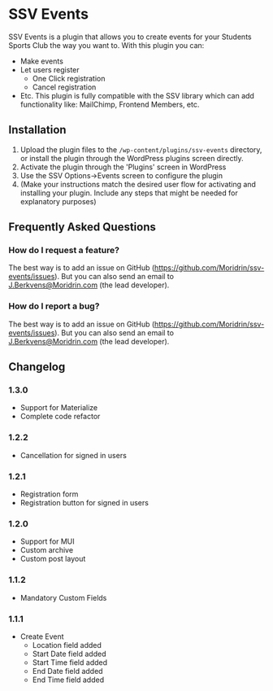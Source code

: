 # SSV Events
SSV Events is a plugin that allows you to create events for your Students Sports Club the way you want to. With this plugin you can:
 - Make events
 - Let users register
   - One Click registration
   - Cancel registration
 - Etc.
This plugin is fully compatible with the SSV library which can add functionality like: MailChimp, Frontend Members, etc.

## Installation
1. Upload the plugin files to the `/wp-content/plugins/ssv-events` directory, or install the plugin through the WordPress plugins screen directly.
1. Activate the plugin through the 'Plugins' screen in WordPress
1. Use the SSV Options->Events screen to configure the plugin
1. (Make your instructions match the desired user flow for activating and installing your plugin. Include any steps that might be needed for explanatory purposes)

## Frequently Asked Questions
### How do I request a feature?
The best way is to add an issue on GitHub (https://github.com/Moridrin/ssv-events/issues). But you can also send an email to J.Berkvens@Moridrin.com (the lead developer).

### How do I report a bug?
The best way is to add an issue on GitHub (https://github.com/Moridrin/ssv-events/issues). But you can also send an email to J.Berkvens@Moridrin.com (the lead developer).

## Changelog

### 1.3.0
* Support for Materialize
* Complete code refactor

### 1.2.2
* Cancellation for signed in users

### 1.2.1
* Registration form
* Registration button for signed in users

### 1.2.0
* Support for MUI
* Custom archive
* Custom post layout

### 1.1.2
* Mandatory Custom Fields
  
### 1.1.1
* Create Event
  * Location field added
  * Start Date field added
  * Start Time field added
  * End Date field added
  * End Time field added
